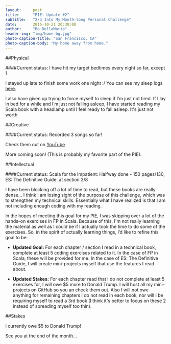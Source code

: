 ```yaml
---
layout:     post
title:      "PIE: Update #2"
subtitle:   "2/3 Into My Month-long Personal Challenge"
date:       2015-10-21 20:30:00
author:     "Bo DellaMaria"
header-img: "img/home-bg.jpg"
photo-caption-title: "San Francisco, CA"
photo-caption-body: "My home away from home."
---
```


##Physical

####Current status: I have hit my target bedtimes every night so far, except 1

I stayed up late to finish some work one night :/
You can see my sleep logs [here](https://docs.google.com/spreadsheets/d/1GUX_FZ9SYKq9rpwJHOKTl6Ciz7aZVl2DNeUTYAQrPCc/edit#gid=0).

I also have given up trying to force myself to sleep if I’m just not tired. If I lay in bed for a while and I’m just not falling asleep, I have started reading my Scala book with a headlamp until I feel ready to fall asleep. It's just not worth 

##Creative

####Current status: Recorded 3 songs so far!

Check them out on [YouTube](https://www.youtube.com/playlist?list=PLpMOT-kVF1Bwwb7KymShJVpg_swe7X3pg)

More coming soon! (This is probably my favorite part of the PIE).

##Intellectual

####Current status: Scala for the Impatient: Halfway done - 150 pages/130, ES: The Definitive Guide: at section 3/8

I have been blocking off a lot of time to read, but these books are really dense… I think I am losing sight of the purpose of this challenge, which was to strengthen my technical skills. Essentially what I have realized is that I am not including enough coding with my reading. 

In the hopes of meeting this goal for my PIE, I was skipping over a lot of the hands-on exercises in FP in Scala. Because of this, I'm not really learning the material as well as I could be if I actually took the time to do some of the exercises. So, in the spirit of actually learning things, I’d like to refine this goal to be:

 - **Updated Goal:** For each chapter / section I read in a technical book, complete at least 5 coding exercises related to it. In the case of FP in Scala, these will be provided for me. In the case of ES: The Definitive Guide, I will create mini-projects myself that use the features I read about.

 - **Updated Stakes:** For each chapter read that I do not complete at least 5 exercises for, I will owe $5 more to Donald Trump. I will host all my mini-projects on GitHub so you an check them out. Also I will not owe anything for remaining chapters I do not read in each book, nor will I be requiring myself to read a 3rd book (I think it's better to focus on these 2 instead of spreading myself too thin).

##Stakes

I currently owe $5 to Donald Trump!

See you at the end of the month...

